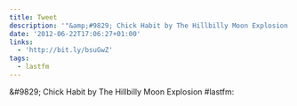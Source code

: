 ```yaml
---
title: Tweet
description: '"&amp;#9829; Chick Habit by The Hillbilly Moon Explosion #lastfm: "'
date: '2012-06-22T17:06:27+01:00'
links:
  - 'http://bit.ly/bsuGwZ'
tags:
  - lastfm
---
```

&amp;#9829; Chick Habit by The Hillbilly Moon Explosion #lastfm: 
